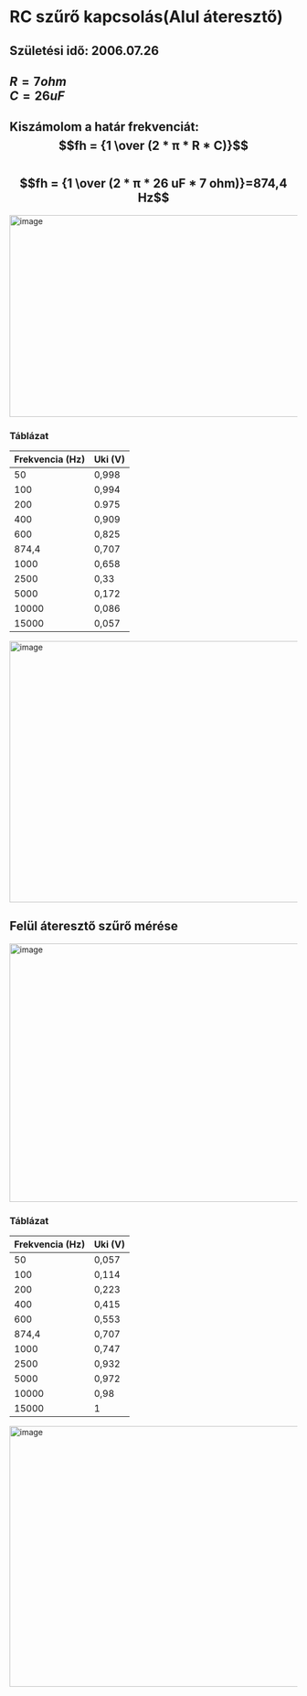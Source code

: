 # RC szűrő kapcsolás(Alul áteresztő)    

## Születési idő: 2006.07.26    

$R= 7ohm$     
$C= 26uF$      
---  
Kiszámolom a határ frekvenciát:      
$$fh = {1 \over (2 * π * R * C)}$$   
$$fh = {1 \over (2 * π * 26 uF * 7 ohm)}=874,4 Hz$$
---
<img width="718" height="353" alt="image" src="https://github.com/user-attachments/assets/6b2e2625-9e70-42da-b7a5-80a4ab8ba2c7" />

### Táblázat   
|Frekvencia (Hz)|	Uki (V)|
|---------------|--------|
|50             |0,998   |
|100            |0,994   |
|200            |0.975   |
|400            |0,909   |
|600            |0,825   |
|874,4          |	0,707  |
|1000           |	0,658  |
|2500           |	0,33   |
|5000           |	0,172  |
|10000          |	0,086  |
|15000          |	0,057  |
<img width="750" height="457" alt="image" src="https://github.com/user-attachments/assets/23c2cb83-c198-4783-a721-883362189fa5" />        

## Felül áteresztő szűrő mérése
<img width="890" height="452" alt="image" src="https://github.com/user-attachments/assets/59308778-3b11-4c9a-8255-7997d791d137" />


### Táblázat   
|Frekvencia (Hz)|	Uki (V)|
|---------------|--------|
|50             | 0,057  |
|100            | 0,114  |
|200            | 0,223  |
|400            | 0,415  |
|600            | 0,553  |
|874,4          | 0,707  |
|1000           | 0,747  |
|2500           |	0,932  |
|5000           |	0,972  |
|10000          |	0,98   |
|15000          | 1      |

<img width="742" height="456" alt="image" src="https://github.com/user-attachments/assets/b3904d88-50a5-402b-afe3-acffb8be41c1" />

